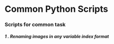 # Common Python Scripts

### Scripts for common task 

##### 1 . Renaming images in any variable index format
